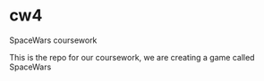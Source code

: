 # cw4
SpaceWars coursework

This is the repo for our coursework, we are creating a game called SpaceWars
